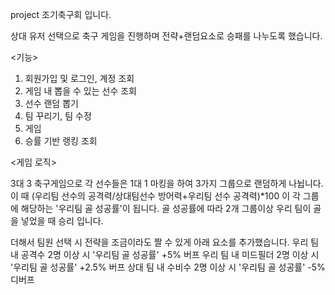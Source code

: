 project 조기축구회 입니다.

상대 유저 선택으로 축구 게임을 진행하며 전략+랜덤요소로 승패를 나누도록 했습니다.

<기능>
1) 회원가입 및 로그인, 계정 조회
2) 게임 내 뽑을 수 있는 선수 조회
3) 선수 랜덤 뽑기
4) 팀 꾸리기, 팀 수정
5) 게임
6) 승률 기반 랭킹 조회

<게임 로직>

3대 3 축구게임으로 각 선수들은 1대 1 마킹을 하여 3가지 그룹으로 랜덤하게 나뉩니다.
이 때 (우리팀 선수의 공격력/상대팀선수 방어력+우리팀 선수 공격력)*100 이 각 그룹에 해당하는 '우리팀 골 성공률'이 됩니다. 
골 성공률에 따라 2개 그룹이상 우리 팀이 골을 넣었을 때 승리 입니다.

더해서 팀원 선택 시 전략을 조금이라도 짤 수 있게 아래 요소를 추가했습니다.
우리 팀 내 공격수 2명 이상 시 '우리팀 골 성공률' +5% 버프
우리 팀 내 미드필더 2명 이상 시 '우리팀 골 성공률' +2.5% 버프
상대 팀 내 수비수 2명 이상 시 '우리팀 골 성공률' -5% 디버프
